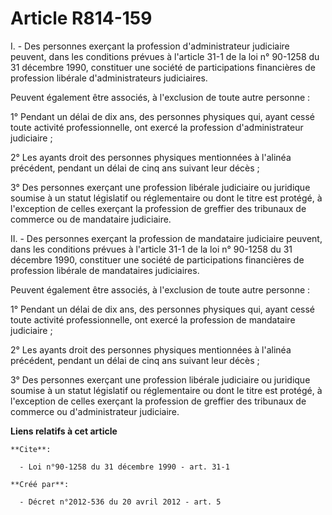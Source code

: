 # Article R814-159

I. - Des personnes exerçant la profession d'administrateur judiciaire peuvent, dans les conditions prévues à l'article 31-1
de la loi n° 90-1258 du 31 décembre 1990, constituer une société de participations financières de profession libérale
d'administrateurs judiciaires. 

Peuvent également être associés, à l'exclusion de toute autre personne : 

1° Pendant un délai de dix ans, des personnes physiques qui, ayant cessé toute activité professionnelle, ont exercé la
profession d'administrateur judiciaire ; 

2° Les ayants droit des personnes physiques mentionnées à l'alinéa précédent, pendant un délai de cinq ans suivant leur
décès ; 

3° Des personnes exerçant une profession libérale judiciaire ou juridique soumise à un statut législatif ou réglementaire ou
dont le titre est protégé, à l'exception de celles exerçant la profession de greffier des tribunaux de commerce ou de
mandataire judiciaire. 

II. - Des personnes exerçant la profession de mandataire judiciaire peuvent, dans les conditions prévues à l'article 31-1 de
la loi n° 90-1258 du 31 décembre 1990, constituer une société de participations financières de profession libérale de
mandataires judiciaires. 

Peuvent également être associés, à l'exclusion de toute autre personne : 

1° Pendant un délai de dix ans, des personnes physiques qui, ayant cessé toute activité professionnelle, ont exercé la
profession de mandataire judiciaire ; 

2° Les ayants droit des personnes physiques mentionnées à l'alinéa précédent, pendant un délai de cinq ans suivant leur
décès ; 

3° Des personnes exerçant une profession libérale judiciaire ou juridique soumise à un statut législatif ou réglementaire ou
dont le titre est protégé, à l'exception de celles exerçant la profession de greffier des tribunaux de commerce ou
d'administrateur judiciaire.

**Liens relatifs à cet article**

	**Cite**:

	  - Loi n°90-1258 du 31 décembre 1990 - art. 31-1

	**Créé par**:

	  - Décret n°2012-536 du 20 avril 2012 - art. 5
